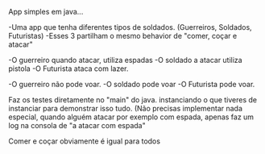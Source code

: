 App simples em java...

-Uma app que tenha diferentes tipos de soldados. (Guerreiros, Soldados, Futuristas)
-Esses 3 partilham o mesmo behavior de "comer, coçar e atacar"

-O guerreiro quando atacar, utiliza espadas
-O soldado a atacar utiliza pistola
-O Futurista ataca com lazer.

-O guerreiro não pode voar.
-O soldado pode voar
-O Futurista pode voar.

Faz os testes diretamente no "main" do java. instanciando o que tiveres de instanciar para demonstrar isso tudo.
(Não precisas implementar nada especial, quando alguém atacar por exemplo com espada, apenas faz um log na consola de "a atacar com espada"

Comer e coçar obviamente é igual para todos